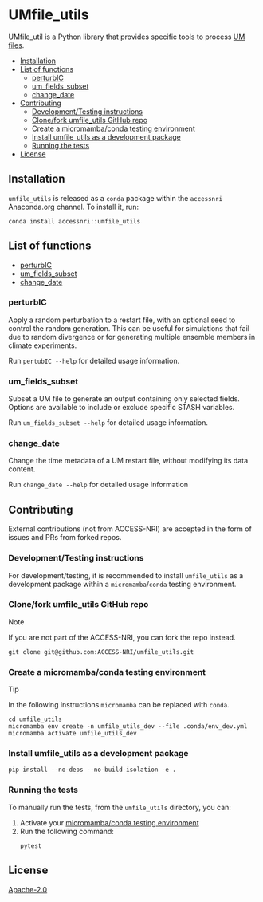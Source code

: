 # UMfile_utils

UMfile_util is a Python library that provides specific tools to process [UM files](https://code.metoffice.gov.uk/doc/um/latest/papers/umdp_F03.pdf).

- [Installation](#installation)
- [List of functions](#list-of-functions)
  - [perturbIC](#perturbic)
  - [um\_fields\_subset](#um_fields_subset)
  - [change\_date](#change_date)
- [Contributing](#contributing)
  - [Development/Testing instructions](#developmenttesting-instructions)
  - [Clone/fork umfile\_utils GitHub repo](#clonefork-umfile_utils-github-repo)
  - [Create a micromamba/conda testing environment](#create-a-micromambaconda-testing-environment)
  - [Install umfile\_utils as a development package](#install-umfile_utils-as-a-development-package)
  - [Running the tests](#running-the-tests)
- [License](#license)

## Installation
`umfile_utils` is released as a `conda` package within the `accessnri` Anaconda.org channel. 
To install it, run:
```
conda install accessnri::umfile_utils
```

## List of functions
- [perturbIC](#perturbic)
- [um_fields_subset](#um-fields-subset)
- [change_date](#change-date)

### perturbIC
Apply a random perturbation to a restart file, with an optional seed to control the random generation.
This can be useful for simulations that fail due to random divergence or for generating multiple ensemble members in climate experiments.

Run `pertubIC --help` for detailed usage information.

### um_fields_subset

Subset a UM file to generate an output containing only selected fields. Options are available to include or exclude specific STASH variables.

Run `um_fields_subset --help` for detailed usage information.

### change_date
Change the time metadata of a UM restart file, without modifying its data content.

Run `change_date --help` for detailed usage information

## Contributing
External contributions (not from ACCESS-NRI) are accepted in the form of issues and PRs from forked repos.

### Development/Testing instructions
For development/testing, it is recommended to install `umfile_utils` as a development package within a `micromamba`/`conda` testing environment.

### Clone/fork umfile_utils GitHub repo
> [!NOTE]
> If you are not part of the ACCESS-NRI, you can fork the repo instead.
```
git clone git@github.com:ACCESS-NRI/umfile_utils.git
```

### Create a micromamba/conda testing environment
> [!TIP]  
> In the following instructions `micromamba` can be replaced with `conda`.

```
cd umfile_utils
micromamba env create -n umfile_utils_dev --file .conda/env_dev.yml
micromamba activate umfile_utils_dev
```

### Install umfile_utils as a development package
```
pip install --no-deps --no-build-isolation -e .
```

### Running the tests

To manually run the tests, from the `umfile_utils` directory, you can:

1. Activate your [micromamba/conda testing environment](#create-a-micromamba-conda-testing-environment)
2. Run the following command:
   ```
   pytest
   ```

## License
[Apache-2.0](https://choosealicense.com/licenses/apache-2.0/)
